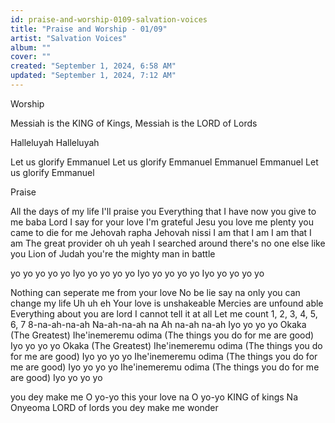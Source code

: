 ```yaml
---
id: praise-and-worship-0109-salvation-voices
title: "Praise and Worship - 01/09"
artist: "Salvation Voices"
album: ""
cover: ""
created: "September 1, 2024, 6:58 AM"
updated: "September 1, 2024, 7:12 AM"
---
```


Worship

Messiah is the KING of Kings, 
Messiah is the LORD  of Lords

Halleluyah Halleluyah 

Let us glorify Emmanuel 
Let us glorify Emmanuel 
Emmanuel Emmanuel 
Let us glorify Emmanuel

Praise

All the days of my life I'll praise you
Everything that I have now you give to me baba
Lord I say for your love I'm grateful
Jesu you love me plenty you came to die for me
Jehovah rapha
Jehovah nissi
I am that I am I am that I am
The great provider oh uh yeah
I searched around there's no one else like you
Lion of Judah you're the mighty man in battle

yo yo yo yo yo
Iyo yo yo yo yo
Iyo yo yo yo yo
Iyo yo yo yo yo

Nothing can seperate me from your love
No be lie
say na only you can change my life
Uh uh eh
Your love is unshakeable
Mercies are unfound able
Everything about you are lord
I cannot tell it at all
Let me count
1, 2, 3, 4, 5, 6, 7
8-na-ah-na-ah
Na-ah-na-ah na
Ah na-ah na-ah
Iyo yo yo yo
Okaka
(The Greatest)
Ihe'inemeremu odima
(The things you do for me are good)
Iyo yo yo yo
Okaka
(The Greatest)
Ihe'inemeremu odima
(The things you do for me are good)
Iyo yo yo yo
Ihe'inemeremu odima
(The things you do for me are good)
Iyo yo yo yo
Ihe'inemeremu odima
(The things you do for me are good)
Iyo yo yo yo

you dey make me O yo-yo 
this your love na O yo-yo 
KING of kings Na Onyeoma
LORD of lords you dey make me wonder